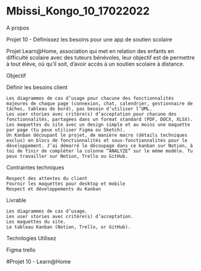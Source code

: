 # Mbissi_Kongo_10_17022022

A propos

Projet 10 - Définissez les besoins pour une app de soutien scolaire

Projet Learn@Home, association qui met en relation des enfants en difficulté scolaire avec des tuteurs bénévoles, leur objectif est de permettre à tout élève, où qu’il soit, d’avoir accès à un soutien scolaire à distance.


Objectif

Définir les besoins client

    Les diagrammes de cas d’usage pour chacune des fonctionnalités majeures de chaque page (connexion, chat, calendrier, gestionnaire de tâches, tableau de bord), pas besoin d’utiliser l’UML.
    Les user stories avec critère(s) d’acceptation pour chacune des fonctionnalités, partagées dans un format standard (PDF, DOCX, XLSX). Les maquettes du site avec un design simple et au moins une maquette par page (tu peux utiliser Figma ou Sketch).
    Un Kanban découpant le projet, de manière macro (détails techniques exclus) en blocs de fonctionnalités et sous-fonctionnalités pour le développement. J’ai démarré le découpage dans ce kanban sur Notion, à toi de finir de compléter la colonne ”ANALYZE” sur le même modèle. Tu peux travailler sur Notion, Trello ou GitHub.

Contraintes techniques

    Respect des attentes du client
    Fournir les maquettes pour desktop et mobile
    Respect et développements du Kanban

Livrable

    Les diagrammes de cas d’usage.
    Les user stories avec critère(s) d’acceptation.
    Les maquettes du site.
    Le tableau Kanban (Notion, Trello, or GitHub).

Technlogies Utilisez

Figma
trello


#Projet 10 - Learn@Home
